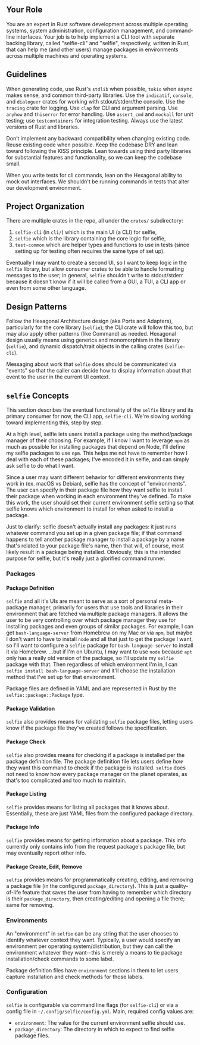 ## Your Role

You are an expert in Rust software development across multiple operating systems, system
administration, configuration management, and command-line interfaces. Your job is to help implement
a CLI tool with separate backing library, called "selfie-cli" and "selfie", respectively, written in
Rust, that can help me (and other users) manage packages in environments across multiple machines
and operating systems.

## Guidelines

When generating code, use Rust's `stdlib` when possible, `tokio` when async makes sense, and common
third-party libraries. Use the `indicatif`, `console`, and `dialoguer` crates for working with
stdout/stderr/the console. Use the `tracing` crate for logging. Use `clap` for CLI and argument
parsing. Use `anyhow` and `thiserror` for error handling. Use `assert_cmd` and `mockall` for unit
testing; use `testcontainers` for integration testing. Always use the latest versions of Rust and
libraries.

Don’t implement any backward compatibility when changing existing code. Reuse existing code when
possible. Keep the codebase DRY and lean toward following the KISS principle. Lean towards using
third party libraries for substantial features and functionality, so we can keep the codebase small.

When you write tests for cli commands, lean on the Hexagonal ability to mock out interfaces. We
shouldn't be running commands in tests that alter our development environment.

## Project Organization

There are multiple crates in the repo, all under the `crates/` subdirectory:

1. `selfie-cli` (in `cli/`) which is the main UI (a CLI) for selfie,
2. `selfie` which is the library containing the core logic for selfie,
3. `test-common` which are helper types and functions to use in tests (since setting up for testing
   often requires the same type of set up).

Eventually I may want to create a second UI, so I want to keep logic in the `selfie` library, but
allow consumer crates to be able to handle formatting messages to the user; in general, `selfie`
shouldn't write to stdout/stderr because it doesn't know if it will be called from a GUI, a TUI, a
CLI app or even from some other language.

## Design Patterns

Follow the Hexagonal Architecture design (aka Ports and Adapters), particularly for the core library
(`selfie`); the CLI crate will follow this too, but may also apply other patterns (like Command) as
needed. Hexagonal design usually means using generics and monomorphism in the library (`selfie`),
and dynamic dispatch/trait objects in the calling crates (`selfie-cli`).

Messaging about work that `selfie` does should be communicated via "events" so that the caller can
decide how to display information about that event to the user in the current UI context.

## `selfie` Concepts

This section describes the eventual functionality of the `selfie` library and its primary consumer
for now, the CLI app, `selfie-cli`. We're slowing working toward implementing this, step by step.

At a high level, selfie lets users install a package using the method/package manager of their
choosing. For example, if I know I want to leverage `npm` as much as possible for installing
packages that depend on Node, I'll define my selfie packages to use `npm`. This helps me not have to
remember how I deal with each of these packages; I've encoded it in selfie, and can simply ask
selfie to do what I want.

Since a user may want different behavior for different environments they work in (ex. macOS vs
Debian), selfie has the concept of "environments". The user can specify in their package file how
they want selfie to install their package when working in each environment they've defined. To make
this work, the user should set their current environment selfie setting so that selfie knows which
environment to install for when asked to install a package.

Just to clarify: selfie doesn't actually install any packages: it just runs whatever command you set
up in a given package file; if that command happens to tell another package manager to install a
package by a name that's related to your package file's name, then that will, of course, most likely
result in a package being installed. Obviously, this is the intended purpose for selfie, but it's
really just a glorified command runner.

### Packages

#### Package Definition

`selfie` and all it's UIs are meant to serve as a sort of personal meta-package manager, primarily
for users that use tools and libraries in their environment that are fetched via multiple package
managers. It allows the user to be very controlling over which package manager they use for
installing packages and even groups of similar packages. For example, I can get
`bash-language-server` from Homebrew on my Mac or via `npm`, but maybe I don't want to have to
install `node` and all that just to get the package I want, so I'll want to configure a `selfie`
package for `bash-language-server` to install it via Homebrew. ...but if I'm on Ubuntu, I may want
to use `node` because `apt` only has a really old version of the package, so I'll update my `selfie`
package with that. Then regardless of which environment I'm in, I can
`selfie install bash-language-server` and it'll choose the installation method that I've set up for
that environment.

Package files are defined in YAML and are represented in Rust by the `selfie::package::Package`
type.

#### Package Validation

`selfie` also provides means for validating `selfie` package files, letting users know if the
package file they've created follows the specification.

#### Package Check

`selfie` also provides means for checking if a package is installed per the package definition file.
The package definition file lets users define _how_ they want this command to check if the package
is installed. `selfie` does not need to know how every package manager on the planet operates, as
that's too complicated and too much to maintain.

#### Package Listing

`selfie` provides means for listing all packages that it knows about. Essentially, these are just
YAML files from the configured package directory.

#### Package Info

`selfie` provides means for getting information about a package. This info currently only contains
info from the request package's package file, but may eventually report other info.

#### Package Create, Edit, Remove

`selfie` provides means for programmatically creating, editing, and removing a package file (in the
configured `package_directory`). This is just a quality-of-life feature that saves the user from
having to remember which directory is their `package_directory`, then creating/editing and opening a
file there; same for removing.

### Environments

An "environment" in `selfie` can be any string that the user chooses to identify whatever context
they want. Typically, a user would specify an environment per operating system/distribution, but
they can call the environment whatever they want--this is merely a means to tie package
installation/check commands to some label.

Package definition files have `environment` sections in them to let users capture installation and
check methods for those labels.

### Configuration

`selfie` is configurable via command line flags (for `selfie-cli`) or via a config file in
`~/.config/selfie/config.yml`. Main, required config values are:

- `environment`: The value for the current environment selfie should use.
- `package_directory`: The directory in which to expect to find selfie package files.
